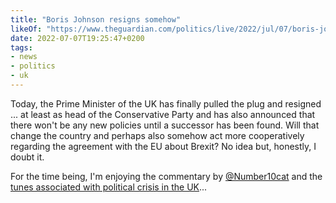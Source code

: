 ```yaml
---
title: "Boris Johnson resigns somehow"
likeOf: "https://www.theguardian.com/politics/live/2022/jul/07/boris-johnson-latest-resignations-today-conservatives-uk-politics-live"
date: 2022-07-07T19:25:47+0200
tags:
- news
- politics
- uk
---
```

Today, the Prime Minister of the UK has finally pulled the plug and resigned ... at least as head of the Conservative Party and has also announced that there won't be any new policies until a successor has been found. Will that change the country and perhaps also somehow act more cooperatively regarding the agreement with the EU about Brexit? No idea but, honestly, I doubt it.

For the time being, I'm enjoying the commentary by [@Number10cat](https://twitter.com/Number10cat) and the [tunes associated with political crisis in the UK](https://twitter.com/scottygb/status/1544993157745721344)...